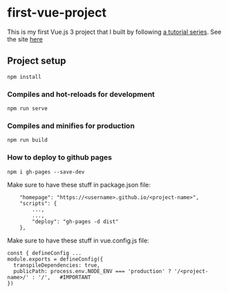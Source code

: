 # first-vue-project

This is my first Vue.js 3 project that I built by following [a tutorial series](https://www.youtube.com/playlist?list=PL4cUxeGkcC9hYYGbV60Vq3IXYNfDk8At1).
See the site [here](https://jeromepalayoor.github.io/first-vue-project/)

## Project setup
```
npm install
```

### Compiles and hot-reloads for development
```
npm run serve
```

### Compiles and minifies for production
```
npm run build
```

### How to deploy to github pages

```
npm i gh-pages --save-dev
```

Make sure to have these stuff in package.json file:

```
    "homepage": "https://<username>.github.io/<project-name>",
    "scripts": {
        ...,
        ...,
        "deploy": "gh-pages -d dist"
    },
```

Make sure to have these stuff in vue.config.js file:

```
const { defineConfig ...
module.exports = defineConfig({
  transpileDependencies: true,
  publicPath: process.env.NODE_ENV === 'production' ? '/<project-name>/' : '/',   #IMPORTANT
})

```